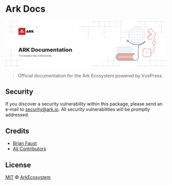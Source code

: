 # Ark Docs

<p align="center">
    <img src="https://github.com/ArkEcosystem/docs/blob/master/banner.png" />
</p>

> Official documentation for the Ark Ecosystem powered by VuePress.

## Security

If you discover a security vulnerability within this package, please send an e-mail to security@ark.io. All security vulnerabilities will be promptly addressed.

## Credits

- [Brian Faust](https://github.com/faustbrian)
- [All Contributors](../../../../contributors)

## License

[MIT](LICENSE) © [ArkEcosystem](https://ark.io)
